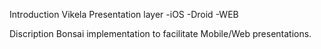 Introduction
Vikela Presentation layer
-iOS
-Droid
-WEB

Discription
Bonsai implementation to facilitate Mobile/Web presentations.